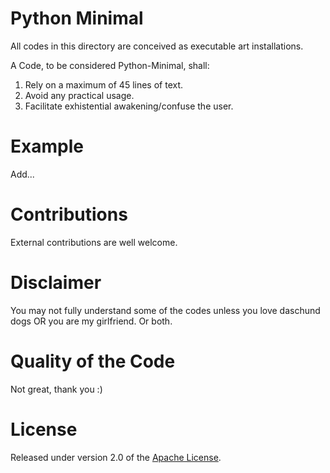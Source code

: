 # Python Minimal
All codes in this directory are conceived as executable art installations.

A Code, to be considered Python-Minimal, shall:

1) Rely on a maximum of 45 lines of text.
2) Avoid any practical usage.
3) Facilitate exhistential awakening/confuse the user.

# Example
Add...

# Contributions
External contributions are well welcome.

# Disclaimer
You may not fully understand some of the codes unless you love daschund dogs OR you are my girlfriend.
Or both.


# Quality of the Code
Not great, thank you :)


# License
Released under version 2.0 of the [Apache License].

[Apache license]: http://www.apache.org/licenses/LICENSE-2.0
